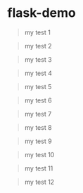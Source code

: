 # flask-demo

> my test 1

> my test 2

> my test 3

> my test 4

> my test 5

> my test 6

> my test 7

> my test 8

> my test 9

> my test 10

> my test 11

> my test 12
